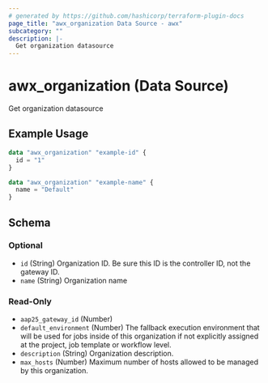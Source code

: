 ```yaml
---
# generated by https://github.com/hashicorp/terraform-plugin-docs
page_title: "awx_organization Data Source - awx"
subcategory: ""
description: |-
  Get organization datasource
---
```


# awx_organization (Data Source)

Get organization datasource

## Example Usage

```terraform
data "awx_organization" "example-id" {
  id = "1"
}

data "awx_organization" "example-name" {
  name = "Default"
}
```

<!-- schema generated by tfplugindocs -->
## Schema

### Optional

- `id` (String) Organization ID. Be sure this ID is the controller ID, not the gateway ID.
- `name` (String) Organization name

### Read-Only

- `aap25_gateway_id` (Number)
- `default_environment` (Number) The fallback execution environment that will be used for jobs inside of this organization if not explicitly assigned at the project, job template or workflow level.
- `description` (String) Organization description.
- `max_hosts` (Number) Maximum number of hosts allowed to be managed by this organization.
